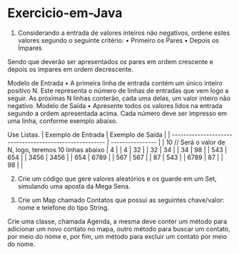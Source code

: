 # Exercicio-em-Java

1. Considerando a entrada de valores inteiros não negativos, ordene estes valores segundo o
seguinte critério:
  • Primeiro os Pares
  • Depois os Ímpares
  
Sendo que deverão ser apresentados os pares em ordem crescente e depois os ímpares em
ordem decrescente.

Modelo de Entrada
  • A primeira linha de entrada contém um único inteiro positivo N. Este representa o número
  de linhas de entradas que vem logo a seguir. As próximas N linhas conterão, cada uma
  delas, um valor inteiro não negativo.
Modelo de Saída
  • Apresente todos os valores lidos na entrada segundo a ordem apresentada acima. Cada
  número deve ser impresso em uma linha, conforme exemplo abaixo.
  
Use Listas.
|                     Exemplo de Entrada                  | Exemplo de Saída |
| ------------------------------------------------------- | ---------------- |
| 10 // Será o valor de N, logo, teremos 10 linhas abaixo | 4                |
| 4                                                       | 32               |
| 32                                                      | 34               |
| 34                                                      | 98               |
| 543                                                     | 654              |
| 3456                                                    | 3456             |
| 654                                                     | 6789             |
| 567                                                     | 567              |
| 87                                                      | 543              |
| 6789                                                    | 87               |
| 98                                                      |                  |

2. Crie um código que gere valores aleatórios e os guarde em um Set, simulando uma aposta
da Mega Sena.

3. Crie um Map chamado Contatos que possui as seguintes chave/valor: nome e telefone do
tipo String.

Crie uma classe, chamada Agenda, a mesma deve conter um método para adicionar um novo
contato no mapa, outro método para buscar um contato, por meio do nome e, por fim, um método
para excluir um contato por meio do nome.
